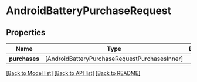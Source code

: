 # AndroidBatteryPurchaseRequest

## Properties
Name | Type | Description | Notes
------------ | ------------- | ------------- | -------------
**purchases** | [AndroidBatteryPurchaseRequestPurchasesInner] |  | 

[[Back to Model list]](../README.md#documentation-for-models) [[Back to API list]](../README.md#documentation-for-api-endpoints) [[Back to README]](../README.md)


